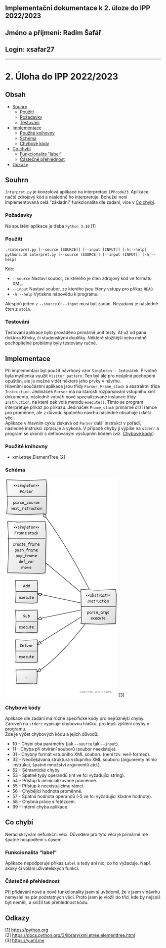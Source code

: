 ## Implementační dokumentace k 2. úloze do IPP 2022/2023
## Jméno a příjmení: Radim Šafář
## Login: xsafar27
---

# 2. Úloha do IPP 2022/2023

## Obsah
- [Souhrn](#souhrn)
    - [Použití](#použití)
    - [Požadavky](#požadavky)
    - [Testování](#testování)
- [Implementace](#implementace)
    - [Použité knihovny](#použité-knihovny)
    - [Schéma](#schéma)
    - [Chybové kódy](#chybové-kódy)
- [Co chybí](#co-chybí)
    - [Funkcionalita "label"](#funkcionalita-label)
    - [Částečně přehlednost](#částečně-přehlednost)
- [Odkazy](#odkazy)

## Souhrn
`Interpret.py` je konzolová aplikace na interpretaci `IPPcode23`. Aplikace načtě zdrojový kód a následně ho interpretuje. Bohužel není implementovaná celá "základní" funkcionalita dle zadaní, více v [Co chybí](#co-chybí).

### Požadavky
Na spuštění aplikace je třeba `Python 3.10` [1]

### Použití
```
./interpret.py [--source [SOURCE]] [--input [INPUT]] [-h|--help]
python3.10 interpret.py [--source [SOURCE]] [--input [INPUT]] [-h|--help]
```
Kde:
- `--source` Nastaví soubor, ze kterého je čten zdrojový kód ve formátu XML.
- `--input` Nastaví soubor, ze kterého jsou čteny vstupy pro příkaz `READ`.
- `-h|--help` Vytiskne nápovědu k programu.  

Alespoň jeden z `--source` či `--input` musí být zadán. Nezadaný je následně čten z `stdin`.

### Testování
Testování aplikace bylo prováděno primárně unit testy. Ať už od pana doktora Křivky, či studenskými doplňky. Některé složitější nebo méně pochopitelné problémy byly testovány ručně.

## Implementace
Při implementaci byl použit návrhový vzor `Singleton - Jedináček`. Prvotně byla myšlenka využít `Visitor pattern`. Ten byl ale pro neúplné pochopení opuštěn, ale je možné vidět některé jeho prvky v návrhu.  
Hlavními součástmi aplikace jsou třídy `Parser`, `Frame_stack` a abstraktní třída `Instruction`. Jedináček `Parser` má na starosti rozparsování vstupního xml dokumentu, následně vytváří nové specializované instance třídy `Instruction`, na které pak volá metodu `execute()`. Tímto se program interpretuje příkaz po příkazu. Jedináček `Frame_stack` primárně drží rámce pro proměnné, ale z důvodu špatného návrhu následně obsahuje i další věci.  
Aplikace v hlavním cyklu získává od `Parser` další instrukci v pořadí, následně instrukci zpracuje a vykoná. V případě chyby ji výpíše na `stderr` a program se ukončí s definovaným výstupním kódem (viz. [Chybové kódy](#chybové-kódy))

### Použité knihovny
- xml.etree.ElementTree [2]

### Schéma 
![Uml schéma](./uml.png)
[3]

### Chybové kódy
Aplikace dle zadání má různé specifické kódy pro nejrůznější chyby. Zároveň na `stderr` vypisuje chybovou hlášku, pro lepší zjištění chyby v programu.  
Zde je výčet chybových kódu a jejich důvodů:
- 10 - Chybí oba parametry (jak `--source` tak `--input`).
- 11 - Chyba při otvírání souborů (soubor neexistuje).
- 31 - Chybný formát vstupního XML souboru (není tzv. well-formed).
- 32 - Neočekávaná struktura vstupního XML souboru (argumenty mimo instrukci, špatné množství argumentů atd.).
- 52 - Sémantické chyby.
- 53 - Špatné typy operandů (int ve fci vyžadující string).
- 54 - Přístup k neinicializované proměnné.
- 55 - Přístup k neexistujícímu rámci.
- 56 - Chybějící hodnota proměnné.
- 57 - Špatná hodnota operandů (-5 ve fci vyžadující kladné hodnoty).
- 58 - Chybná práce s řetězcem.
- 99 - Interní chyba aplikace.

## Co chybí
Nerad skrývám nefunkční věci. Důvodem pro tyto věci je primárně mé špatné hospodření s časem.

### Funkcionalita "label"
Aplikace nepodporuje příkaz `Label` a tedy ani nic, co ho vyžaduje. Např. skoky či volání uživatelských funkcí.

### Částečně přehlednost
Při přidávání nové a nové funkcionality jsem si uvědomil, že v jsem v návrhu nemyslel na pár podstatných věcí. Proto jsem je vložil do tříd, kde by nejspíš být neměli, a snížil tak přehlednost kódu.

## Odkazy
[1] https://python.org  
[2] https://docs.python.org/3/library/xml.etree.elementtree.html  
[3] https://yuml.me